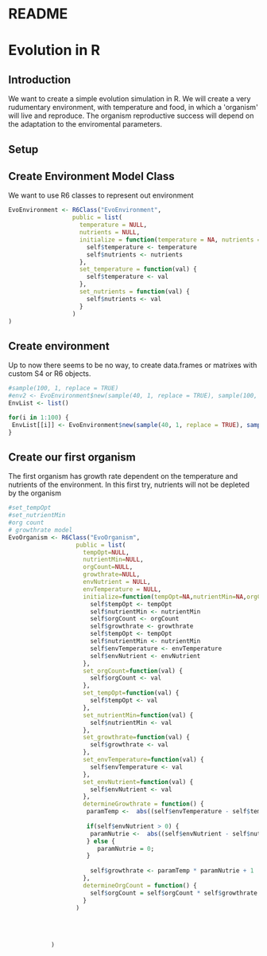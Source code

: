 README
================

Evolution in R
==============

Introduction
------------

We want to create a simple evolution simulation in R. We will create a very rudumentary environment, with temperature and food, in which a 'organism' will live and reproduce. The organism reproductive success will depend on the adaptation to the enviromental parameters.

Setup
-----

Create Environment Model Class
------------------------------

We want to use R6 classes to represent out environment

``` r
EvoEnvironment <- R6Class("EvoEnvironment",
                  public = list(
                    temperature = NULL,
                    nutrients = NULL,
                    initialize = function(temperature = NA, nutrients = NA) {
                      self$temperature <- temperature
                      self$nutrients <- nutrients
                    },
                    set_temperature = function(val) {
                      self$temperature <- val
                    },
                    set_nutrients = function(val) {
                      self$nutrients <- val
                    }
                  )
)
```

Create environment
------------------

Up to now there seems to be no way, to create data.frames or matrixes with custom S4 or R6 objects.

``` r
#sample(100, 1, replace = TRUE)
#env2 <- EvoEnvironment$new(sample(40, 1, replace = TRUE), sample(100, 1, replace = TRUE))
EnvList <- list()

for(i in 1:100) {
 EnvList[[i]] <- EvoEnvironment$new(sample(40, 1, replace = TRUE), sample(100, 1, replace = TRUE))
}
```

Create our first organism
-------------------------

The first organism has growth rate dependent on the temperature and nutrients of the environment. In this first try, nutrients will not be depleted by the organism

``` r
#set_tempOpt
#set_nutrientMin
#org count
# growthrate model
EvoOrganism <- R6Class("EvoOrganism",
                   public = list(
                     tempOpt=NULL,
                     nutrientMin=NULL,
                     orgCount=NULL,
                     growthrate=NULL,
                     envNutrient = NULL,
                     envTemperature = NULL,
                     initialize=function(tempOpt=NA,nutrientMin=NA,orgCount=NA,growthrate=NA, envTemperature=NA,envNutrient=NA){
                       self$tempOpt <- tempOpt
                       self$nutrientMin <- nutrientMin
                       self$orgCount <- orgCount
                       self$growthrate <- growthrate
                       self$tempOpt <- tempOpt
                       self$nutrientMin <- nutrientMin
                       self$envTemperature <- envTemperature
                       self$envNutrient <- envNutrient
                     },
                     set_orgCount=function(val) {
                       self$orgCount <- val
                     },
                     set_tempOpt=function(val) {
                       self$tempOpt <- val
                     },
                     set_nutrientMin=function(val) {
                       self$nutrientMin <- val
                     },
                     set_growthrate=function(val) {
                       self$growthrate <- val
                     },
                     set_envTemperature=function(val) {
                       self$envTemperature <- val
                     },
                     set_envNutrient=function(val) {
                       self$envNutrient <- val
                     },
                     determineGrowthrate = function() {
                      paramTemp <-  abs((self$envTemperature - self$tempOpt)/self$tempOpt)
                      
                      if(self$envNutrient > 0) {
                       paramNutrie <-  abs((self$envNutrient - self$nutrientMin)/self$nutrientMin)
                      } else {
                         paramNutrie = 0;
                      }
                     
                       self$growthrate <- paramTemp * paramNutrie + 1
                     },
                     determineOrgCount = function() {
                       self$orgCount = self$orgCount * self$growthrate
                     }
                   )    
                       
                       
                       
                       
            )
```
